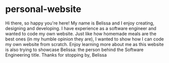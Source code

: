 # personal-website
Hi there, so happy you're here!
My name is Belissa and I enjoy creating, designing and developing. I have experience as a software engineer and wanted to code my own website.
Just like how homemade meals are the best ones (in my humble opinion they are), I wanted to show how I can code my own website from scratch.
Enjoy learning more about me as this website is also trying to showcase Belissa: the person behind the Software Engineering title.
Thanks for stopping by,
Belissa